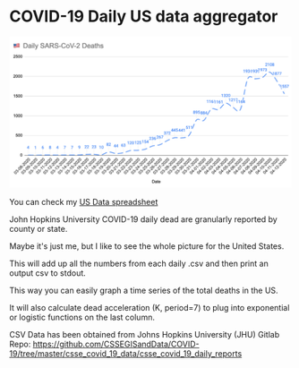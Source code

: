 # COVID-19 Daily US data aggregator

<img src="data/screenshot_apr_13.png"/>

You can check my [US Data spreadsheet](https://docs.google.com/spreadsheets/d/1ClwG2FKio0xnAolBY6gnO1fMKWyXAqaqavL3EjkXA-s/edit?usp=sharing)

John Hopkins University COVID-19 daily dead are granularly reported by county or state.

Maybe it's just me, but I like to see the whole picture for the United States.

This will add up all the numbers from each daily .csv and then print an output csv to stdout.

This way you can easily graph a time series of the total deaths in the US.

It will also calculate dead acceleration (K, period=7) to plug into exponential or logistic functions on the last column.

CSV Data has been obtained from Johns Hopkins University (JHU) Gitlab Repo:
https://github.com/CSSEGISandData/COVID-19/tree/master/csse_covid_19_data/csse_covid_19_daily_reports
